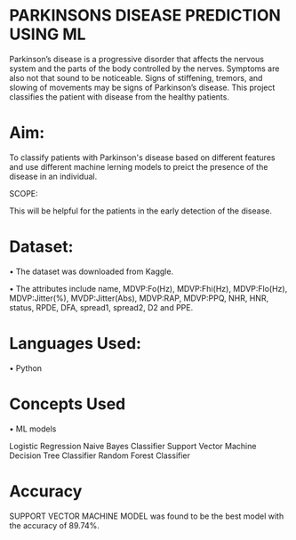 # PARKINSONS DISEASE PREDICTION USING ML

Parkinson’s disease is a progressive disorder that affects the nervous system and the parts of the body controlled by the nerves. Symptoms are also not that sound to be noticeable. Signs of stiffening, tremors, and slowing of movements may be signs of Parkinson’s disease. This project classifies the patient with disease from the healthy patients.

# Aim:

To classify patients with Parkinson's disease based on different features and use different machine lerning models to preict the presence of the disease in an individual.

SCOPE:

This will be helpful for the patients in the early detection of the disease.


# Dataset:

•	The dataset was downloaded from Kaggle.

•	The attributes include name, MDVP:Fo(Hz), MDVP:Fhi(Hz), MDVP:Flo(Hz), MDVP:Jitter(%), MVDP:Jitter(Abs), MDVP:RAP, MDVP:PPQ, NHR, HNR, status, RPDE, DFA, spread1, spread2, D2 and PPE.


# Languages Used:

•	Python


# Concepts Used

•	ML models

Logistic Regression
Naive Bayes Classifier
Support Vector Machine
Decision Tree Classifier
Random Forest Classifier

# Accuracy

SUPPORT VECTOR MACHINE MODEL was found to be the best model with the accuracy of 89.74%.






